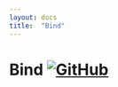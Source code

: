 ```yaml
---
layout: docs
title:  "Bind"
---
```


# Bind [![GitHub](../img/github.png)](https://github.com/scalaz/scalaz/blob/series/8.0.x/base/shared/src/main/scala/scalaz/ct/bind.scala)
